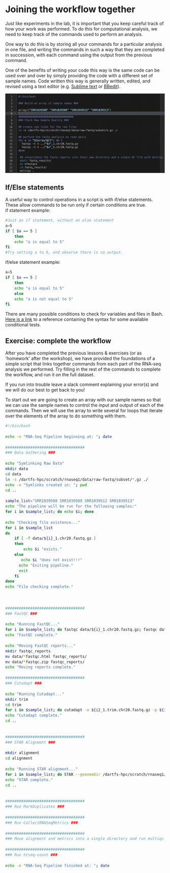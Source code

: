 # Joining the workflow together  #
Just like experiments in the lab, it is important that you keep careful track of how your work was performed. To do this for computational analysis, we need to keep track of the commands used to perform an analysis.

One way to do this is by storing all your commands for a particular analysis in one file, and writing the commands in such a way that they are completed in succession, with each command using the output from the previous command.

One of the benefits of writing your code this way is the same code can be used over and over by simply providing the code with a different set of sample names. Code written this way is generally written, edited, and revised using a text editor (e.g. [Sublime text](https://www.sublimetext.com/) or [BBedit](https://www.barebones.com/products/bbedit/)).

![](../figures/terminal_commands3.png)

## If/Else statements

A useful way to control operations in a script is with if/else statements.  These allow commands to be run only if certain conditions are true.  
if statement example:
```bash
#Just an if statement, without an else statement
a=5
if [ $a == 5 ]
    then
    echo "a is equal to 5"
fi
#Try setting a to 6, and observe there is no output.
```

if/else statement example:
```bash
a=5
if [ $a == 5 ]
    then
    echo "a is equal to 5"
    else
    echo "a is not equal to 5"
fi
```

There are many possible conditions to check for variables and files in Bash.  [Here is a link](https://tldp.org/LDP/Bash-Beginners-Guide/html/sect_07_01.html) to a reference containing the syntax for some available conditional tests.


## Exercise: complete the workflow

After you have completed the previous lessons & exercises (or as 'homework' after the workshop), we have provided the foundations of a simple script that links together commands from each part of the RNA-seq analysis we performed. Try filling in the rest of the commands to complete the workflow, and run it on the full dataset.

If you run into trouble leave a slack comment explaining your error(s) and we will do our best to get back to you!

To start out we are going to create an array with our sample names so that we can use the sample names to control the input and output of each of the commands.
Then we will use the array to write several for loops that iterate over the elements of the array to do something with them.

```bash
#!/bin/bash

echo -n "RNA-Seq Pipeline beginning at: "; date

###################################
### Data Gathering ###

echo "Symlinking Raw Data"
mkdir data
cd data
ln -s /dartfs-hpc/scratch/rnaseq1/data/raw-fastq/subset/*.gz ./
echo -n "Symlinks created in: "; pwd
cd ..

sample_list="SRR1039508 SRR1039509 SRR1039512 SRR1039513"
echo "The pipeline will be run for the following samples:"
for i in $sample_list; do echo $i; done

echo "Checking file existence..."
for i in $sample_list
do
    if [ -f data/${i}_1.chr20.fastq.gz ]
    then
        echo $i "exists."
    else
       echo $i "does not exist!!!"
      echo "Exiting pipeline."
      exit
    fi
done
echo "File checking complete."



###################################
### FastQC ###

echo "Running FastQC..."
for i in $sample_list; do fastqc data/${i}_1.chr20.fastq.gz; fastqc data/${i}_2.chr20.fastq.gz;done
echo "FastQC complete."

echo "Moving FastQC reports..."
mkdir fastqc_reports
mv data/*fastqc.html fastqc_reports/
mv data/*fastqc.zip fastqc_reports/
echo "Moving reports complete."

###################################
### Cutadapt ###

echo "Running Cutadapt..."
mkdir trim
cd trim
for i in $sample_list; do cutadapt -o ${i}_1.trim.chr20.fastq.gz -p ${i}_2.trim.chr20.fastq.gz ../data/${i}_1.chr20.fastq.gz ../data/${i}_2.chr20.fastq.gz -m1 -q 20 -j4 > ${i}_cutadapt.report; done
echo "Cutadapt complete."
cd ..


###################################
### STAR Alignment ###

mkdir alignment
cd alignment

echo "Running STAR alignment..."
for i in $sample_list; do STAR --genomeDir /dartfs-hpc/scratch/rnaseq1/refs/hg38_chr20_index --readFilesIn ../trim/${i}_1.trim.chr20.fastq.gz ../trim/${i}_2.trim.chr20.fastq.gz --readFilesCommand zcat --runThreadN 4 --outSAMtype BAM SortedByCoordinate --outFilterType BySJout --outFileNamePrefix ${i}_; done
echo "STAR complete."
cd ..


###################################
### Run MarkDuplicates ###

###################################
### Run CollectRNASeqMetrics ###

###################################
### Move alignment and metrics into a single directory and run multiqc ###

###################################
### Run htseq-count ###

echo -n "RNA-Seq Pipeline finished at: "; date

```
